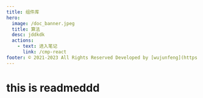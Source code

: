 ```yaml
---
title: 组件库
hero:
  image: /doc_banner.jpeg
  title: 算法
  desc: jddkdk
  actions:
    - text: 进入笔记
      link: /cmp-react
footer: © 2021-2023 All Rights Reserved Developed by [wujunfeng](https://www.junfengshow.com)
---
```


# this is readmeddd
